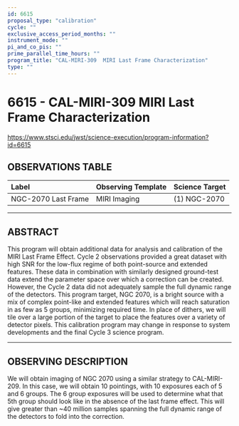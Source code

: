 ```yaml
---
id: 6615
proposal_type: "calibration"
cycle: ""
exclusive_access_period_months: ""
instrument_mode: ""
pi_and_co_pis: ""
prime_parallel_time_hours: ""
program_title: "CAL-MIRI-309  MIRI Last Frame Characterization"
type: ""
---
```

# 6615 - CAL-MIRI-309  MIRI Last Frame Characterization
https://www.stsci.edu/jwst/science-execution/program-information?id=6615
## OBSERVATIONS TABLE
| Label                   | Observing Template | Science Target |
| :---------------------- | :----------------- | :------------- |
| NGC-2070 Last Frame     | MIRI Imaging       | (1) NGC-2070   |

---

## ABSTRACT

This program will obtain additional data for analysis and calibration of the MIRI Last Frame Effect. Cycle 2 observations provided a great dataset with high SNR for the low-flux regime of both point-source and extended features. These data in combination with similarly designed ground-test data extend the parameter space over which a correction can be created. However, the Cycle 2 data did not adequately sample the full dynamic range of the detectors. This program target, NGC 2070, is a bright source with a mix of complex point-like and extended features which will reach saturation in as few as 5 groups, minimizing required time. In place of dithers, we will tile over a large portion of the target to place the features over a variety of detector pixels.
This calibration program may change in response to system developments and the final Cycle 3 science program.

---

## OBSERVING DESCRIPTION

We will obtain imaging of NGC 2070 using a similar strategy to CAL-MIRI-209. In this case, we will obtain 10 pointings, with 10 exposures each of 5 and 6 groups. The 6 group exposures will be used to determine what that 5th group should look like in the absence of the last frame effect. This will give greater than ~40 million samples spanning the full dynamic range of the detectors to fold into the correction.
